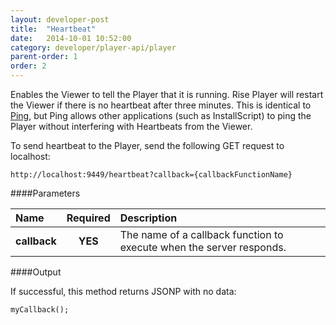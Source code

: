 ```yaml
---
layout: developer-post
title:  "Heartbeat"
date:   2014-10-01 10:52:00
category: developer/player-api/player
parent-order: 1
order: 2
---
```


Enables the Viewer to tell the Player that it is running. Rise Player will restart the Viewer if there is no heartbeat after three minutes.
This is identical to [Ping]({{site.hashTag}}developer/player-api/player/ping), but Ping allows other applications (such as InstallScript) to ping the Player without interfering with Heartbeats from the Viewer.

To send heartbeat to the Player, send the following GET request to localhost:

`http://localhost:9449/heartbeat?callback={callbackFunctionName}`

####Parameters

| Name    | Required | Description |
|:--------|:--------:|:------------|
| **callback**  |  **YES** | The name of a callback function to execute when the server responds. |


####Output

If successful, this method returns JSONP with no data:

```
myCallback();
```
